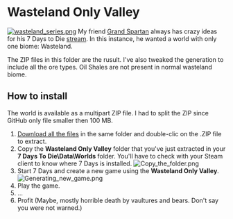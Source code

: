 Wasteland Only Valley
=====================

[![wasteland_series.png](https://raw.githubusercontent.com/Laotseu/7dtd-spantan-multiplayer-bundle/master/Worlds/wasteland_series.png)](https://www.youtube.com/c/GrandSpartanMP/)
My friend [Grand Spartan](https://www.youtube.com/c/GrandSpartanMP/) always has crazy ideas for his 7 Days to Die [stream](https://www.youtube.com/c/GrandSpartanMP/). In this instance, he wanted a world with only one biome: Wasteland. 

The ZIP files in this folder are the rusult. I've also tweaked the generation to include all the ore types. Oil Shales are not present in normal wasteland biome.


How to install
--------------

The world is available as a multipart ZIP file. I had to split the ZIP since GitHub only file smaller then 100 MB. 
1. [Download all the files](https://github.com/Laotseu/7dtd-spantan-multiplayer-bundle/tree/master/Worlds) in the same folder and double-clic on the .ZIP file to extract.
2. Copy the **Wasteland Only Valley** folder that you've just extracted in your **7 Days To Die\Data\Worlds** folder. You'll have to check with your Steam client to know where 7 Days is installed.
![Copy_the_folder.png](https://raw.githubusercontent.com/Laotseu/7dtd-spantan-multiplayer-bundle/master/Worlds/Copy_the_folder.png)
3. Start 7 Days and create a new game using the **Wasteland Only Valley**.
![Generating_new_game.png](https://raw.githubusercontent.com/Laotseu/7dtd-spantan-multiplayer-bundle/master/Worlds/Generating_new_game.png)
4. Play the game.
5. ...
6. Profit (Maybe, mostly horrible death by vaultures and bears. Don't say you were not warned.)

